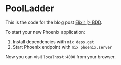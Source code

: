# PoolLadder

This is the code for the blog post [Elixir |> BDD](http://t.co/pcVPDmWF4S).

To start your new Phoenix application:

1. Install dependencies with `mix deps.get`
2. Start Phoenix endpoint with `mix phoenix.server`

Now you can visit `localhost:4000` from your browser.
